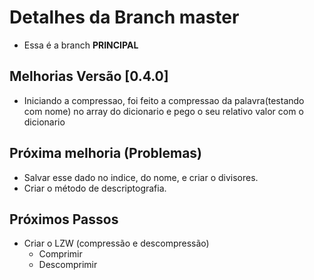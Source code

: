 # Detalhes da Branch master

- Essa é a branch **PRINCIPAL**

## Melhorias Versão [0.4.0]
 
- Iniciando a compressao, foi feito a compressao da palavra(testando com nome) no array do dicionario e pego o seu relativo valor com o dicionario      

## Próxima melhoria (Problemas) 
- Salvar esse dado no indice, do nome, e criar o divisores.      
- Criar o método de descriptografia.  
## Próximos Passos
 
- Criar o LZW (compressão e descompressão) 
  - Comprimir  
  - Descomprimir   



